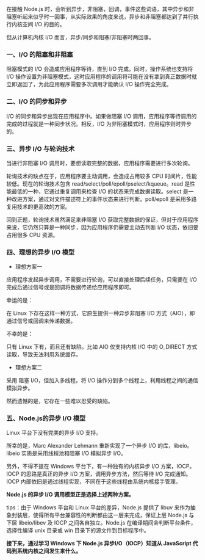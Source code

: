 
在接触 Node.js 时，会听到异步，非阻塞，回调，事件这些词语，其中异步和非阻塞听起来似乎时一回事，从实际效果的角度来说，异步和非阻塞都达到了并行执行内核空间 I/O 的目的。

但从计算机内核 I/O 而言，异步/同步和阻塞/非阻塞时两回事。

### 一、I/O 的阻塞和非阻塞

阻塞模式的 I/O 会造成应用程序等待，直到 I/O 完成。同时，操作系统也支持将 I/O 操作设置为非阻塞模式，这时应用程序的调用将可能在没有拿到真正数据时就立即返回了，为此应用程序需要多次调用才能确认 I/O 操作完全完成。

### 二、I/O 的同步和异步

I/O 的同步和异步出现在应用程序中。如果做阻塞 I/O 调用，应用程序等待调用的完成的过程就是一种同步状况。相反，I/O 为非阻塞模式时，应用程序则时异步的。

### 三、异步 I/O 与轮询技术

当进行非阻塞 I/O 调用时，要想读取完整的数据，应用程序需要进行多次轮询。

轮询技术的缺点在于，应用程序要主动调用，会造成占用较多 CPU 时间片，性能较低。现在的轮询技术包含 read/select/poll/epoll/pselect/kqueue。read 是性能最低的一种，它通过重复调用来检查 I/O 的状态来完成数据读取。select 是一种改进方案，通过对文件描述符上的事件状态来进行判断。poll/epoll 是采用多路复用技术的更高效的方案。

回到正题，轮询技术虽然满足来非阻塞 I/O 获取完整数据的保证，但对于应用程序来说，它仍然只算是一种同步，因为应用程序仍需要主动去判断 I/O 状态，依旧要占用很多 CPU 资源。


### 四、理想的异步 I/O 模型

- 理想方案一

应用程序发起异步调用，不需要进行轮询，可以直接处理后续任务，只需要在 I/O 完成后通过信号或是回调将数据传递给应用程序即可。

幸运的是：

在 Linux 下存在这样一种方式，它原生提供一种异步非阻塞 I/O 方式（AIO），即通过信号或回调来传递数据。

不幸的是：

只有 Linux 下有，而且还有缺陷。比如 AIO 仅支持内核 I/O 中的 O_DIRECT 方式读取，导致无法利用系统缓存。


- 理想方案二

采用 阻塞 I/O，但加入多线程。将 I/O 操作分到多个线程上，利用线程之间的通信模拟异步。

然而遗憾的是，它存在一些难以忍受的缺陷。


### 五、Node.js的异步 I/O 模型

Linux 平台下没有完美的异步 I/O 支持。

所幸的是，Marc Alexander Lehmann 重新实现了一个异步 I/O 的库，libeio。libeio 实质是采用线程池和阻塞 I/O 模拟异步 I/O。

另外，不得不提在 Windows 平台下，有一种独有的内核异步 I/O 方案，IOCP。IOCP 的思路是真正的异步 I/O 方案，调用异步方法，然后等待 I/O 完成通知。IOCP 内部依旧是通过线程实现，不同在于这些线程由系统内核接手管理。

**Node.js 的异步 I/O 调用模型正是选择上述两种方案。**

tips：由于 Windows 平台和 Linux 平台的差异，Node.js 提供了 libuv 来作为抽象封装层，使得所有平台兼容性的判断都由这一层来完成，保证上层 Node.js 与下层 libeio/libev 及 IOCP 之间各自独立。Node.js 在编译期间会判断平台条件，选择性编译 unix 目录或 win 目录下的源文件到目标程序中。

**接下来，通过学习 Windows 下 Node.js 异步I/O（IOCP）知道从 JavaScript 代码到系统内核之间发生来什么。**



